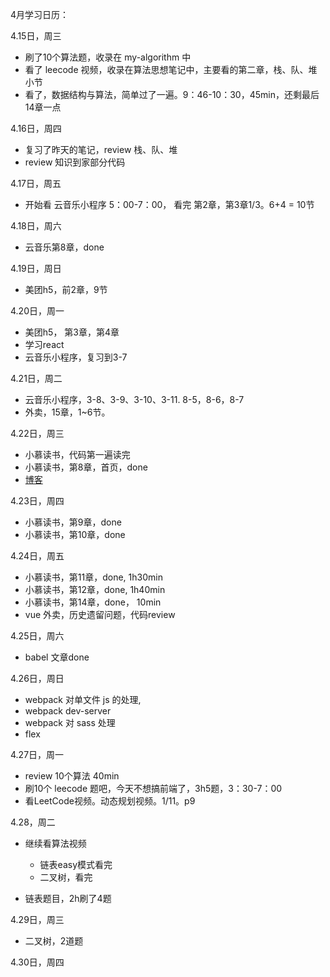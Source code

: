 4月学习日历：





4.15日，周三

+ 刷了10个算法题，收录在 my-algorithm 中
+ 看了 leecode 视频，收录在算法思想笔记中，主要看的第二章，栈、队、堆小节
+ 看了，数据结构与算法，简单过了一遍。9：46-10：30，45min，还剩最后14章一点
	
4.16日，周四

+ 复习了昨天的笔记，review 栈、队、堆
+ review 知识到家部分代码
 
4.17日，周五	

+ 开始看 云音乐小程序 5：00-7：00， 看完 第2章，第3章1/3。6+4 = 10节

4.18日，周六

+ 云音乐第8章，done

4.19日，周日

+ 美团h5，前2章，9节

4.20日，周一

+ 美团h5， 第3章，第4章
+ 学习react
+ 云音乐小程序，复习到3-7

4.21日，周二

+ 云音乐小程序，3-8、3-9、3-10、3-11. 8-5，8-6，8-7
+ 外卖，15章，1~6节。

4.22日，周三

+ 小慕读书，代码第一遍读完
+ 小慕读书，第8章，首页，done
+ [博客](https://github.com/suoyuesmile/suo-blog)

4.23日，周四

+ 小慕读书，第9章，done
+ 小慕读书，第10章，done

4.24日，周五

+ 小慕读书，第11章，done, 1h30min
+ 小慕读书，第12章，done, 1h40min
+ 小慕读书，第14章，done， 10min
+ vue 外卖，历史遗留问题，代码review


4.25日，周六

+ babel 文章done

4.26日，周日

+ webpack 对单文件 js 的处理, 
+ webpack dev-server
+ webpack 对 sass 处理 
+ flex

4.27日，周一

+ review 10个算法 40min
+ 刷10个 leecode 题吧，今天不想搞前端了，3h5题，3：30-7：00
+ 看LeetCode视频。动态规划视频。1/11。p9

4.28，周二

+ 继续看算法视频
	+ 链表easy模式看完
	+ 二叉树，看完


+ 链表题目，2h刷了4题

4.29日，周三

+ 二叉树，2道题

4.30日，周四


	





